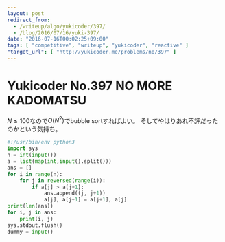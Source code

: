```yaml
---
layout: post
redirect_from:
  - /writeup/algo/yukicoder/397/
  - /blog/2016/07/16/yuki-397/
date: "2016-07-16T00:02:25+09:00"
tags: [ "competitive", "writeup", "yukicoder", "reactive" ]
"target_url": [ "http://yukicoder.me/problems/no/397" ]
---
```


# Yukicoder No.397 NO MORE KADOMATSU

$N \le 100$なので$O(N^2)$でbubble sortすればよい。
そしてやはりあれ不評だったのかという気持ち。

``` python
#!/usr/bin/env python3
import sys
n = int(input())
a = list(map(int,input().split()))
ans = []
for i in range(n):
    for j in reversed(range(i)):
        if a[j] > a[j+1]:
            ans.append((j, j+1))
            a[j], a[j+1] = a[j+1], a[j]
print(len(ans))
for i, j in ans:
    print(i, j)
sys.stdout.flush()
dummy = input()
```
